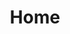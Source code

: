---
home: true
title: Home
heroImage: logo.png
actions:
  - text: 开撕
    link: /basic/1991.array
    type: primary
---